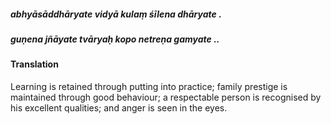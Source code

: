 ##### abhyāsāddhāryate vidyā kulaṃ śīlena dhāryate .
##### guṇena jñāyate tvāryaḥ kopo netreṇa gamyate ..

#### Translation

Learning is retained through putting into practice; family prestige is maintained through good behaviour; a respectable person is recognised by his excellent qualities; and anger is seen in the eyes.